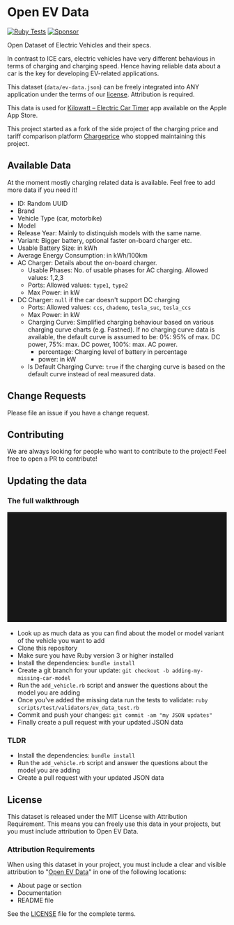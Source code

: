 # Open EV Data

[![Ruby Tests](https://github.com/KilowattApp/open-ev-data/actions/workflows/test.yml/badge.svg)](https://github.com/KilowattApp/open-ev-data/actions/workflows/test.yml)
[![Sponsor](https://img.shields.io/github/sponsors/KilowattApp?label=Sponsor&logo=GitHub)](https://github.com/sponsors/KilowattApp)

Open Dataset of Electric Vehicles and their specs.

In contrast to ICE cars, electric vehicles have very different behavious in
terms of charging and charging speed. Hence having reliable data about a car is
the key for developing EV-related applications.

This dataset (`data/ev-data.json`) can be freely integrated into ANY
application under the terms of our [license](#license). Attribution is required.

This data is used for [Kilowatt – Electric Car Timer](https://apps.apple.com/us/app/kilowatt-electric-car-timer/id1502312657?itsct=apps_box_link&itscg=30200) app available on the Apple App Store.

This project started as a fork of the side project of the charging price and tariff comparison platform
[Chargeprice](https://www.chargeprice.app) who stopped maintaining this project.

## Available Data

At the moment mostly charging related data is available. Feel free to add more
data if you need it!

* ID: Random UUID
* Brand
* Vehicle Type (car, motorbike)
* Model
* Release Year: Mainly to distinquish models with the same name.
* Variant: Bigger battery, optional faster on-board charger etc.
* Usable Battery Size: in kWh
* Average Energy Consumption: in kWh/100km
* AC Charger: Details about the on-board charger.
  * Usable Phases: No. of usable phases for AC charging. Allowed values: 1,2,3
  * Ports: Allowed values: `type1`, `type2`
  * Max Power: in kW
* DC Charger: `null` if the car doesn't support DC charging
  * Ports: Allowed values: `ccs`, `chademo`, `tesla_suc`, `tesla_ccs`
  * Max Power: in kW
  * Charging Curve: Simplified charging behaviour based on various charging
    curve charts (e.g. Fastned). If no charging curve data is available, the
    default curve is assumed to be: 0%: 95% of max. DC power, 75%: max. DC
    power, 100%: max. AC power.
    * percentage: Charging level of battery in percentage
    * power: in kW
  * Is Default Charging Curve: `true` if the charging curve is based on the
    default curve instead of real measured data.

## Change Requests

Please file an issue if you have a change request.

## Contributing

We are always looking for people who want to contribute to the
project! Feel free to open a PR to contribute!

## Updating the data

### The full walkthrough

![CLI Preview](sources/cli-preview.gif)

* Look up as much data as you can find about the model or model variant of the vehicle you want to add
* Clone this repository
* Make sure you have Ruby version 3 or higher installed
* Install the dependencies: `bundle install`
* Create a git branch for your update: `git checkout -b adding-my-missing-car-model`
* Run the `add_vehicle.rb` script and answer the questions about the model you are adding
* Once you've added the missing data run the tests to validate: `ruby scripts/test/validators/ev_data_test.rb`
* Commit and push your changes: `git commit -am "my JSON updates"`
* Finally create a pull request with your updated JSON data

### TLDR

* Install the dependencies: `bundle install`
* Run the `add_vehicle.rb` script and answer the questions about the model you are adding
* Create a pull request with your updated JSON data

## License

This dataset is released under the MIT License with Attribution Requirement. This means you can freely use this data in your projects, but you must include attribution to Open EV Data.

### Attribution Requirements

When using this dataset in your project, you must include a clear and visible attribution to "[Open EV Data](https://github.com/KilowattApp/open-ev-data)" in one of the following locations:

* About page or section
* Documentation
* README file

See the [LICENSE](LICENSE) file for the complete terms.
